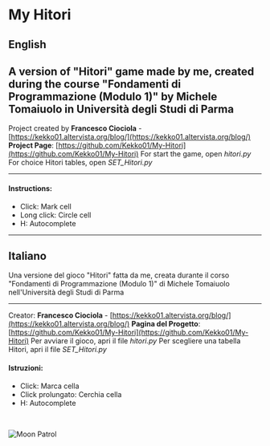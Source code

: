 # My Hitori
## English
A version of  "Hitori" game made by me, created during the course "Fondamenti di Programmazione (Modulo 1)" by Michele Tomaiuolo in Università degli Studi di Parma
------------


Project created by **Francesco Ciociola** - [https://kekko01.altervista.org/blog/](https://kekko01.altervista.org/blog/)
**Project Page**: [https://github.com/Kekko01/My-Hitori](https://github.com/Kekko01/My-Hitori)
For start the game, open *hitori.py*
For choice Hitori tables, open *SET_Hitori.py*

------------


#### Instructions:
- Click: Mark cell
- Long click: Circle cell
- H: Autocomplete

------------


## Italiano
Una versione del gioco "Hitori" fatta da me, creata durante il corso "Fondamenti di Programmazione (Modulo 1)" di Michele Tomaiuolo nell'Università degli Studi di Parma

------------
Creator: **Francesco Ciociola** - [https://kekko01.altervista.org/blog/](https://kekko01.altervista.org/blog/)
**Pagina del Progetto**: [https://github.com/Kekko01/My-Hitori](https://github.com/Kekko01/My-Hitori)
Per avviare il gioco, apri il file *hitori.py*
Per scegliere una tabella Hitori, apri il file *SET_Hitori.py*

#### Istruzioni:
- Click: Marca cella
- Click prolungato: Cerchia cella
- H: Autocomplete
<br>

![Moon Patrol](https://upload.wikimedia.org/wikipedia/commons/6/6e/Hitori_1.png "Moon Patrol")
